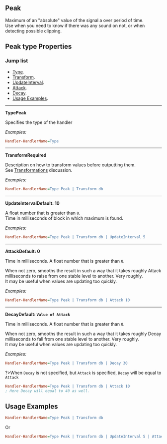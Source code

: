 ## Peak

Maximum of an "absolute" value of the signal a over period of time.<br/>
Use when you need to know if there was any sound on not, or when detecting possible clipping.

## Peak type Properties

### Jump list

- [Type](#type).
- [Transform](#transform).
- [UpdateInterval](#update-interval).
- [Attack](#attack).
- [Decay](#decay).
- [Usage Examples](#usage-examples).

---

<p id="type" class="p-title"><b>Type</b><b>Peak</b></p>

Specifies the type of the handler

_Examples:_

```ini
Handler-HandlerName=Type
```

---

<p id="transform" class="p-title"><b>Transform</b><b>Required</b></p>

Description on how to transform values before outputting them.<br/>
See [Transformations]() discussion.

_Examples:_

```ini
Handler-HandlerName=Type Peak | Transform db
```

---

<p id="update-interval" class="p-title"><b>UpdateInterval</b><b>Default: 10</b></p>

A float number that is greater than `0`.<br/>
Time in milliseconds of block in which maximum is found.

_Examples:_

```ini
Handler-HandlerName=Type Peak | Transform db | UpdateInterval 5
```

---

<p id="attack" class="p-title"><b>Attack</b><b>Default: 0</b></p>

Time in milliseconds. A float number that is greater than `0`.<br/>

When not zero, smooths the result in such a way that it takes roughly Attack milliseconds to raise from one stable level to another. Very roughly.<br/>
It may be useful when values are updating too quickly.

_Examples:_

```ini
Handler-HandlerName=Type Peak | Transform db | Attack 10
```

---

<p id="decay" class="p-title"><b>Decay</b><b>Default: <code>Value of Attack</code></b></p>

Time in milliseconds. A float number that is greater than `0`.<br/>

When not zero, smooths the result in such a way that it takes roughly Decay milliseconds to fall from one stable level to another. Very roughly.<br/>
It may be useful when values are updating too quickly.

_Examples:_

```ini
Handler-HandlerName=Type Peak | Transform db | Decay 30
```

?>When `Decay` is not specified, but `Attack` is specified, `Decay` will be equal to `Attack`

```ini
Handler-HandlerName=Type Peak | Transform db | Attack 10
; Here Decay will equal to 40 as well.
```

## Usage Examples

```ini
Handler-HandlerName=Type Peak | Transform db
```

Or

```ini
Handler-HandlerName=Type Peak | Transform db | UpdateInterval 5 | Attack 10 | Decay 30
```
